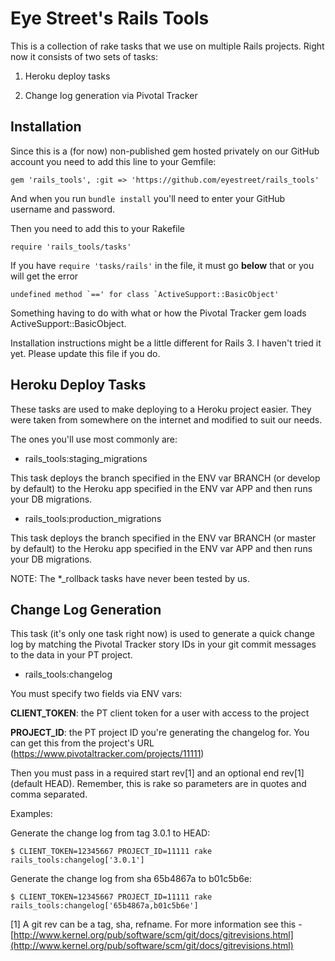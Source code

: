 Eye Street's Rails Tools
========================

This is a collection of rake tasks that we use on multiple Rails projects.  Right now it consists of two sets of tasks:

1. Heroku deploy tasks

2. Change log generation via Pivotal Tracker

Installation
------------
Since this is a (for now) non-published gem hosted privately on our GitHub account you need to add this line to your Gemfile:

    gem 'rails_tools', :git => 'https://github.com/eyestreet/rails_tools'

And when you run `bundle install` you'll need to enter your GitHub username and password.

Then you need to add this to your Rakefile

    require 'rails_tools/tasks'

If you have `require 'tasks/rails'` in the file, it must go **below** that or you will get the error

    undefined method `==' for class `ActiveSupport::BasicObject'

Something having to do with what or how the Pivotal Tracker gem loads ActiveSupport::BasicObject.

Installation instructions might be a little different for Rails 3.  I haven't tried it yet.  Please update this file if you do.

Heroku Deploy Tasks
-------------------

These tasks are used to make deploying to a Heroku project easier.  They were taken from somewhere on the internet and modified to suit our needs.

The ones you'll use most commonly are:

* rails_tools:staging_migrations

This task deploys the branch specified in the ENV var BRANCH (or develop by default) to the Heroku app specified in the ENV var APP and then runs your DB migrations.

* rails_tools:production_migrations

This task deploys the branch specified in the ENV var BRANCH (or master by default) to the Heroku app specified in the ENV var APP and then runs your DB migrations.


NOTE: The *_rollback tasks have never been tested by us.


Change Log Generation
---------------------

This task (it's only one task right now) is used to generate a quick change log by matching the Pivotal Tracker story IDs in your git commit messages to the data in your PT project.

* rails_tools:changelog

You must specify two fields via ENV vars:

**CLIENT_TOKEN**: the PT client token for a user with access to the project

**PROJECT_ID**: the PT project ID you're generating the changelog for.  You can get this from the project's URL (https://www.pivotaltracker.com/projects/11111)

Then you must pass in a required start rev[1] and an optional end rev[1] (default HEAD).  Remember, this is rake so parameters are in quotes and comma separated.

Examples:

Generate the change log from tag 3.0.1 to HEAD:

    $ CLIENT_TOKEN=12345667 PROJECT_ID=11111 rake rails_tools:changelog['3.0.1']


Generate the change log from sha 65b4867a to b01c5b6e:

    $ CLIENT_TOKEN=12345667 PROJECT_ID=11111 rake rails_tools:changelog['65b4867a,b01c5b6e']


[1] A git rev can be a tag, sha, refname.  For more information see this - [http://www.kernel.org/pub/software/scm/git/docs/gitrevisions.html](http://www.kernel.org/pub/software/scm/git/docs/gitrevisions.html)